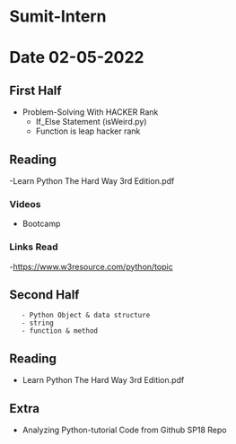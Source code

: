 # Sumit-Intern
# Date 02-05-2022

## First Half
 - Problem-Solving With HACKER Rank
    - If_Else Statement (isWeird.py)
    - Function is leap hacker rank
## Reading
 -Learn Python The Hard Way 3rd Edition.pdf




  
### Videos
- Bootcamp


### Links Read
 -https://www.w3resource.com/python/topic



## Second Half

       - Python Object & data structure
       - string
       - function & method
## Reading
 - Learn Python The Hard Way 3rd Edition.pdf

## Extra
 - Analyzing Python-tutorial Code from Github SP18 Repo 